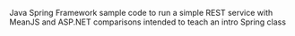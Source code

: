 Java Spring Framework sample code to run a simple REST service with MeanJS and ASP.NET comparisons intended to teach an intro Spring class

